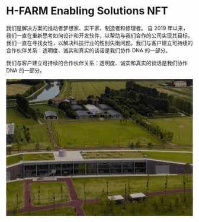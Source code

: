 # H-FARM Enabling Solutions NFT

我们是解决方案的推动者梦想家、实干家、制造者和修理者。 自 2019 年以来，我们一直在重新思考如何设计和开发软件，以帮助与我们合作的公司实现其目标。我们一直在寻找女性，以解决科技行业的性别失衡问题。我们与客户建立可持续的合作伙伴关系：透明度、诚实和真实的谈话是我们协作 DNA 的一部分。

我们与客户建立可持续的合作伙伴关系：透明度、诚实和真实的谈话是我们协作 DNA 的一部分。

![nft](01.png)
